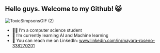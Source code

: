 ## Hello guys. Welcome to my Github! 😺

![ToxicSimpsonsGIF (2)](https://github.com/user-attachments/assets/87f735ac-0a78-4af3-9b0e-d3b3448ee905)

- 👩‍🎓 I’m a computer science student
- 📘 I’m currently learning AI and Machine learning
- 👀 You can reach me on LinkedIn: www.linkedin.com/in/mayara-roseno-338270201
